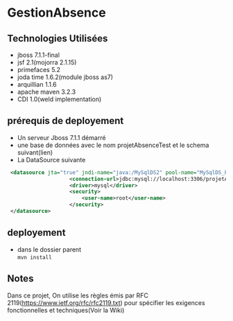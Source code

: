 GestionAbsence
==============

## Technologies Utilisées ##

- jboss 7.1.1-final
- jsf 2.1(mojorra 2.1.15)
- primefaces 5.2
- joda time 1.6.2(module  jboss as7)
- arquillian 1.1.6
- apache maven 3.2.3
- CDI 1.0(weld implementation)


## prérequis de deployement ##

- Un serveur Jboss 7.1.1 démarré
- une base de données avec le nom projetAbsenceTest et le schema suivant(lien)
- La DataSource suivante
```xml 
 <datasource jta="true" jndi-name="java:/MySqlDS2" pool-name="MySqlDS_Pool2" enabled="true">
                    <connection-url>jdbc:mysql://localhost:3306/projetAbsenceTest</connection-url>
                    <driver>mysql</driver>
                    <security>
                        <user-name>root</user-name>
                    </security>
 </datasource>
```
## deployement ##

- dans le dossier parent  
``` mvn install ```

## Notes ##

Dans ce projet, On utilise les règles émis par RFC 2119(https://www.ietf.org/rfc/rfc2119.txt) pour spécifier les exigences fonctionnelles et techniques(Voir la Wiki)
